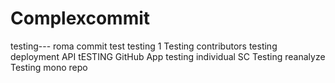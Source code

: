# Complexcommit
testing---
roma commit test
testing 1
Testing contributors
testing deployment API
tESTING GitHub App
testing individual SC
Testing reanalyze
Testing mono repo


